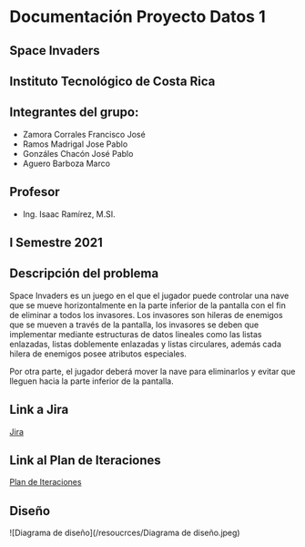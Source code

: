 # Documentación Proyecto Datos 1

## Space Invaders

## Instituto Tecnológico de Costa Rica

## Integrantes del grupo:
* Zamora Corrales Francisco José 
* Ramos Madrigal Jose Pablo  
* Gonzáles Chacón José Pablo 
* Aguero Barboza Marco 

## Profesor
* Ing. Isaac Ramírez, M.SI.

## I Semestre 2021

## Descripción del problema
Space Invaders es un juego en el que el jugador puede controlar una nave que se mueve horizontalmente en la parte
inferior de la pantalla con el fin de eliminar a todos los invasores. Los invasores son hileras de enemigos
que se mueven a través de la pantalla, 
los invasores se deben que implementar mediante 
estructuras de datos lineales como las 
listas enlazadas, listas doblemente enlazadas y listas circulares, además cada hilera de enemigos posee atributos especiales. 

Por otra parte, el jugador deberá mover la nave para eliminarlos y evitar que lleguen hacia la parte inferior de la pantalla.

## Link a Jira
[Jira](https://pablorm.atlassian.net/secure/RapidBoard.jspa?rapidView=2&projectKey=PD1)

## Link al Plan de Iteraciones
[Plan de Iteraciones](https://docs.google.com/document/d/1AgO44ZNWYHJLwgDoszECrtmOwrNa1WSVNUpqpBr4B1E/edit?usp=sharing)

## Diseño
![Diagrama de diseño](/resoucrces/Diagrama de diseño.jpeg)

    